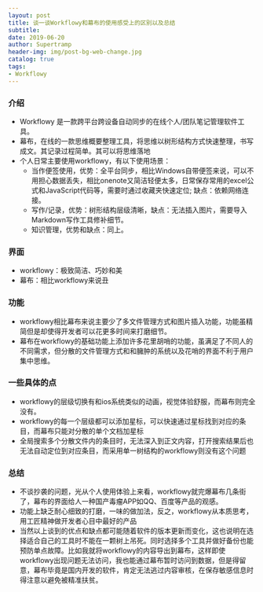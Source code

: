 ```yaml
---
layout: post
title: 谈一谈Workflowy和幕布的使用感受上的区别以及总结
subtitle: 
date: 2019-06-20
author: Supertramp
header-img: img/post-bg-web-change.jpg
catalog: true
tags:
- Workflowy
---
```


###  介绍
* Workflowy 是一款跨平台跨设备自动同步的在线个人/团队笔记管理软件工具。     
* 幕布，在线的一款思维概要整理工具，将思维以树形结构方式快速整理，书写成文。其记录过程简单。其可以将思维落地
* 个人日常主要使用workflowy，有以下使用场景：
    * 当作便签使用，优势：全平台同步，相比Windows自带便签来说，可以不用担心数据丢失，相比onenote又简洁轻便太多，日常保存常用的excel公式和JavaScript代码等，需要时通过收藏夹快速定位; 缺点：依赖网络连接。   
    * 写作/记录，优势：树形结构层级清晰，缺点：无法插入图片，需要导入Markdown写作工具修补细节。   
    * 知识管理，优势和缺点：同上。   
### 界面
* workflowy：极致简洁、巧妙和美    
* 幕布：相比workflowy来说丑
### 功能
* workflowy相比幕布来说主要少了多文件管理方式和图片插入功能，功能虽精简但是却使得开发者可以花更多时间来打磨细节。     
* 幕布在workflowy的基础功能上添加许多花里胡哨的功能，虽满足了不同人的不同需求，但分散的文件管理方式和和臃肿的系统以及花哨的界面不利于用户集中思维。    
### 一些具体的点
* workflowy的层级切换有和ios系统类似的动画，视觉体验舒服，而幕布则完全没有。    
* workflowy的每一个层级都可以添加星标，可以快速通过星标找到对应的条目，而幕布只能对分散的单个文档加星标    
* 全局搜索多个分散文件内的条目时，无法深入到正文内容，打开搜索结果后也无法自动定位到对应条目，而采用单一树结构的workflowy则没有这个问题    
### 总结
* 不谈抄袭的问题，光从个人使用体验上来看，workflowy就完爆幕布几条街了，幕布的界面给人一种国产毒瘤APP如QQ、百度等产品的观感。     
* 功能上缺乏耐心细致的打磨，一味的做加法，反之，workflowy从本质思考，用工匠精神做开发者心目中最好的产品    
* 当然以上谈到的优点和缺点都可能随着软件的版本更新而变化，这也说明在选择适合自己的工具时不能在一颗树上吊死。同时选择多个工具并做好备份也能预防单点故障。比如我就将workflowy的内容导出到幕布，这样即使workflowy出现问题无法访问，我也能通过幕布暂时访问到数据，但是得留意，幕布毕竟是国内开发的软件，肯定无法逃过内容审核，在保存敏感信息时得注意以避免被精准扶贫。

